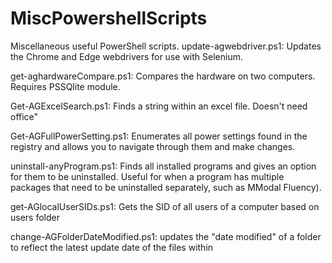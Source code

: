# MiscPowershellScripts
Miscellaneous useful PowerShell scripts.
update-agwebdriver.ps1: Updates the Chrome and Edge webdrivers for use with Selenium.

get-aghardwareCompare.ps1: Compares the hardware on two computers. Requires PSSQlite module.

Get-AGExcelSearch.ps1: Finds a string within an excel file. Doesn't need office"

Get-AGFullPowerSetting.ps1: Enumerates all power settings found in the registry and allows you to navigate through them and make changes. 

uninstall-anyProgram.ps1: Finds all installed programs and gives an option for them to be uninstalled. Useful for when a program has multiple packages that need to be uninstalled separately, such as MModal Fluency).

get-AGlocalUserSIDs.ps1: Gets the SID of all users of a computer based on users folder

change-AGFolderDateModified.ps1: updates the "date modified" of a folder to reflect the latest update date of the files within
